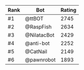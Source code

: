 Rank|Bot|Rating
---|---|---
#1|@ttBOT|2745
#2|@RaspFish|2634
#3|@NilatacBot|2429
#4|@anti-bot|2252
#5|@CatNail|2149
#6|@pawnrobot|1893
